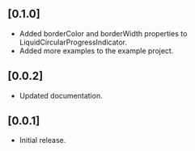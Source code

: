 ## [0.1.0]

* Added borderColor and borderWidth properties to LiquidCircularProgressIndicator.
* Added more examples to the example project.

## [0.0.2]

* Updated documentation.

## [0.0.1]

* Initial release.
